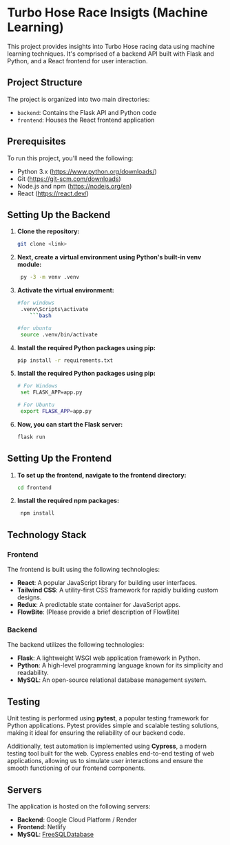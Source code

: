 # Turbo Hose Race Insigts (Machine Learning)

This project provides insights into Turbo Hose racing data using machine learning techniques. It's comprised of a backend API built with Flask and Python, and a React frontend for user interaction.

## Project Structure

The project is organized into two main directories:

- `backend`: Contains the Flask API and Python code
- `frontend`: Houses the React frontend application

## Prerequisites

To run this project, you'll need the following:

- Python 3.x (https://www.python.org/downloads/)
- Git (https://git-scm.com/downloads)
- Node.js and npm (https://nodejs.org/en)
- React (https://react.dev/)

## Setting Up the Backend

1. **Clone the repository:**

   ```bash
   git clone <link>
   ```

2. **Next, create a virtual environment using Python's built-in venv module:**
   ```bash
    py -3 -m venv .venv
   ```
3. **Activate the virtual environment:**

   ````bash
   #for windows
    .venv\Scripts\activate
       ```bash

   #for ubuntu
    source .venv/bin/activate
   ````

4. **Install the required Python packages using pip:**

   ```bash
   pip install -r requirements.txt
   ```

5. **Install the required Python packages using pip:**

   ```bash
   # For Windows
    set FLASK_APP=app.py

   # For Ubuntu
    export FLASK_APP=app.py
   ```

6. **Now, you can start the Flask server:**

   ```bash
   flask run
   ```

## Setting Up the Frontend

1. **To set up the frontend, navigate to the frontend directory:**

   ```bash
   cd frontend
   ```

2. **Install the required npm packages:**

   ```bash
    npm install
   ```

## Technology Stack

### Frontend

The frontend is built using the following technologies:

- **React**: A popular JavaScript library for building user interfaces.
- **Tailwind CSS**: A utility-first CSS framework for rapidly building custom designs.
- **Redux**: A predictable state container for JavaScript apps.
- **FlowBite**: (Please provide a brief description of FlowBite)

### Backend

The backend utilizes the following technologies:

- **Flask**: A lightweight WSGI web application framework in Python.
- **Python**: A high-level programming language known for its simplicity and readability.
- **MySQL**: An open-source relational database management system.

## Testing

Unit testing is performed using **pytest**, a popular testing framework for Python applications. Pytest provides simple and scalable testing solutions, making it ideal for ensuring the reliability of our backend code.

Additionally, test automation is implemented using **Cypress**, a modern testing tool built for the web. Cypress enables end-to-end testing of web applications, allowing us to simulate user interactions and ensure the smooth functioning of our frontend components.

## Servers

The application is hosted on the following servers:

- **Backend**: Google Cloud Platform / Render
- **Frontend**: Netlify
- **MySQL**: [FreeSQLDatabase](https://www.freesqldatabase.com)
